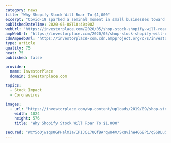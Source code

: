```yaml
---
category: news
title: "Why Shopify Stock Will Roar To $1,000"
excerpt: "Covid-19 sparked a seminal moment in small businesses toward more widely adopting e-commerce, and that's great news for SHOP stock."
publishedDateTime: 2020-05-08T10:40:00Z
webUrl: "https://investorplace.com/2020/05/shop-stock-shopify-will-roar-to-1000/"
ampWebUrl: "https://investorplace.com/2020/05/shop-stock-shopify-will-roar-to-1000/amp/"
cdnAmpWebUrl: "https://investorplace-com.cdn.ampproject.org/c/s/investorplace.com/2020/05/shop-stock-shopify-will-roar-to-1000/amp/"
type: article
quality: 75
heat: 75
published: false

provider:
  name: InvestorPlace
  domain: investorplace.com

topics:
  - Stock Impact
  - Coronavirus

images:
  - url: "https://investorplace.com/wp-content/uploads/2019/09/shop-stock-1-1024x576.jpg"
    width: 1024
    height: 576
    title: "Why Shopify Stock Will Roar To $1,000"

secured: "WcY5oOjwsqs0GPHalmIa/IPIJGL7UQfBArqwU4V/SxQvihW4GG8Pi/qSSDLu5BUeffPEQ3F2Incv7rQ6tAe3JPPiw3ekuMv+L/sF/01Ptx4EdN17iHwQFRbxHOIqyYbpylTSkBtqDpkEFTFPuN2EZ+B4WzJXR1mFV0dNIWbI0t9Kihh8pp897Q43bNFynawkWN0HPGDE4FH68zOMjBisWuwWF9pL21vDpp/sn9Iuh1pc9nuygmVGxh4nEuimZkgjmwCp4Fz2vg7J1xsM6J/oUayT3UJfF4r9/OwK737OSQYtX6t1QXZCeouBcYohJVHU;6PvaG5lPlwMzhHyhdRoiZw=="
---
```


